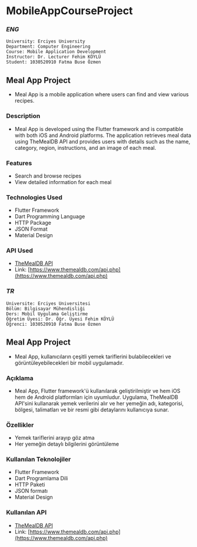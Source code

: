 # MobileAppCourseProject

### **_ENG_**

```
University: Erciyes University 
Department: Computer Engineering  
Course: Mobile Application Development  
Instructor: Dr. Lecturer Fehim KÖYLÜ  
Student: 1030520910 Fatma Buse Özmen
```

## Meal App Project
- Meal App is a mobile application where users can find and view various recipes.

### Description
- Meal App is developed using the Flutter framework and is compatible with both iOS and Android platforms. The application retrieves meal data using TheMealDB API and provides users with details such as the name, category, region, instructions, and an image of each meal.

### Features
- Search and browse recipes
- View detailed information for each meal

### Technologies Used
- Flutter Framework
- Dart Programming Language
- HTTP Package
- JSON Format
- Material Design

### API Used
- [TheMealDB API](https://www.themealdb.com/api.php)
- Link: [https://www.themealdb.com/api.php](https://www.themealdb.com/api.php)

### **_TR_**

```
Üniversite: Erciyes Üniversitesi
Bölüm: Bilgisayar Mühendisliği 
Ders: Mobil Uygulama Geliştirme 
Öğretim Üyesi: Dr. Öğr. Üyesi Fehim KÖYLÜ
Öğrenci: 1030520910 Fatma Buse Özmen
```




## Meal App Project
- Meal App, kullanıcıların çeşitli yemek tariflerini bulabilecekleri ve görüntüleyebilecekleri bir mobil uygulamadır.

### Açıklama
- Meal App, Flutter framework'ü kullanılarak geliştirilmiştir ve hem iOS hem de Android platformları için uyumludur. Uygulama, TheMealDB API'sini kullanarak yemek verilerini alır ve her yemeğin adı, kategorisi, bölgesi, talimatları ve bir resmi gibi detaylarını kullanıcıya sunar.

### Özellikler
- Yemek tariflerini arayıp göz atma
- Her yemeğin detaylı bilgilerini görüntüleme

### Kullanılan Teknolojiler
- Flutter Framework
- Dart Programlama Dili
- HTTP Paketi
- JSON formatı
- Material Design

### Kullanılan API
- [TheMealDB API](https://www.themealdb.com/api.php)
- Link: [https://www.themealdb.com/api.php](https://www.themealdb.com/api.php)




